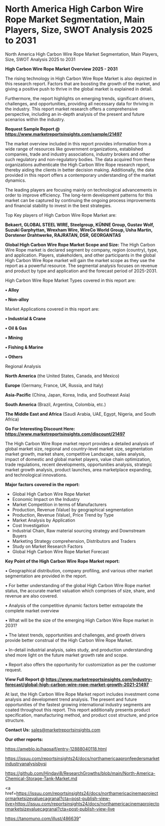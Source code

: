 # North America High Carbon Wire Rope Market Segmentation, Main Players, Size, SWOT Analysis 2025 to 2031
North America High Carbon Wire Rope Market Segmentation, Main Players, Size, SWOT Analysis 2025 to 2031

<Strong> High Carbon Wire Rope Market Overview 2025 - 2031</strong>

The rising technology in High Carbon Wire Rope Market is also depicted in this research report. Factors that are boosting the growth of the market, and giving a positive push to thrive in the global market is explained in detail.

Furthermore, the report highlights on emerging trends, significant drivers, challenges, and opportunities, providing all necessary data for thriving in the industry. This report market research offers a comprehensive perspective, including an in-depth analysis of the present and future scenarios within the industry.

<strong>Request Sample Report @ <a href=https://www.marketreportsinsights.com/sample/21497>https://www.marketreportsinsights.com/sample/21497</a></strong>

The market overview included in this report provides information from a wide range of resources like government organizations, established companies, trade and industry associations, industry brokers and other such regulatory and non-regulatory bodies. The data acquired from these organizations authenticate the High Carbon Wire Rope research report, thereby aiding the clients in better decision making. Additionally, the data provided in this report offers a contemporary understanding of the market dynamics.

The leading players are focusing mainly on technological advancements in order to improve efficiency. The long-term development patterns for this market can be captured by continuing the ongoing process improvements and financial stability to invest in the best strategies.

Top Key players of High Carbon Wire Rope Market are:

<strong>Bekaert, GLOBAL STEEL WIRE, Steelgroup, KÜNNE Group, Gustav Wolf, Suzuki Garphyttan, Wrexham Wire, WireCo World Group, Usha Martin, Dorstener Drahtwerke, RAJRATAN, DSR, GEORGANTAS</strong>

<strong><b>Global High Carbon Wire Rope Market Scope and Size:</b></strong>
The High Carbon Wire Rope market is declared segment by company, region (country), type, and application. Players, stakeholders, and other participants in the global High Carbon Wire Rope market will gain the market scope as they use the report as a powerful resource. The segmental analysis focuses on revenue and product by type and application and the forecast period of 2025-2031.

High Carbon Wire Rope Market Types covered in this report are:

<strong>• Alloy

• Non-alloy</strong>

Market Applications covered in this report are:

<strong>• Industrial & Crane

• Oil & Gas

• Mining

• Fishing & Marine

• Others</strong> 

Regional Analysis

<strong>North America</strong> (the United States, Canada, and Mexico)

<strong>Europe</strong> (Germany, France, UK, Russia, and Italy)

<strong>Asia-Pacific</strong> (China, Japan, Korea, India, and Southeast Asia)

<strong>South America</strong> (Brazil, Argentina, Colombia, etc.)

<strong>The Middle East and Africa</strong> (Saudi Arabia, UAE, Egypt, Nigeria, and South Africa)

<strong>Go For Interesting Discount Here: <a href=https://www.marketreportsinsights.com/discount/21497>https://www.marketreportsinsights.com/discount/21497</a></strong>

The High Carbon Wire Rope market report provides a detailed analysis of global market size, regional and country-level market size, segmentation market growth, market share, competitive Landscape, sales analysis, impact of domestic and global market players, value chain optimization, trade regulations, recent developments, opportunities analysis, strategic market growth analysis, product launches, area marketplace expanding, and technological innovations.

<strong><b>Major factors covered in the report:</b></strong>
<ul>
  <li>Global High Carbon Wire Rope Market </li>
  <li>Economic Impact on the Industry</li>
  <li>Market Competition in terms of Manufacturers</li>
  <li>Production, Revenue (Value) by geographical segmentation</li>
  <li>Production, Revenue (Value), Price Trend by Type</li>
  <li>Market Analysis by Application</li>
  <li>Cost Investigation</li>
  <li>Industrial Chain, Raw material sourcing strategy and Downstream Buyers</li>
  <li>Marketing Strategy comprehension, Distributors and Traders</li>
  <li>Study on Market Research Factors</li>
  <li>Global High Carbon Wire Rope Market Forecast</li>
</ul>

<strong><b>Key Point of the High Carbon Wire Rope Market report:</b></strong>

• Geographical distribution, company profiling, and various other market segmentation are provided in the report.

• For better understanding of the global High Carbon Wire Rope market status, the accurate market valuation which comprises of size, share, and revenue are also covered.

• Analysis of the competitive dynamic factors better extrapolate the complete market overview

• What will be the size of the emerging High Carbon Wire Rope market in 2031?

• The latest trends, opportunities and challenges, and growth drivers provide better construal of the High Carbon Wire Rope Market.

• In-detail industrial analysis, sales study, and production understanding shed more light on the future market growth rate and scope.

• Report also offers the opportunity for customization as per the customer request.

<strong><b>View Full Report @ <a href=https://www.marketreportsinsights.com/industry-forecast/global-high-carbon-wire-rope-market-growth-2021-21497>https://www.marketreportsinsights.com/industry-forecast/global-high-carbon-wire-rope-market-growth-2021-21497</a></b></strong>


At last, the High Carbon Wire Rope Market report includes investment come analysis and development trend analysis. The present and future opportunities of the fastest growing international industry segments are coated throughout this report. This report additionally presents product specification, manufacturing method, and product cost structure, and price structure.

<strong>Contact Us:</strong>
sales@marketreportsinsights.com

<strong>Our other reports:</strong>

<a href=https://ameblo.jp/haqsaif/entry-12888040118.html>https://ameblo.jp/haqsaif/entry-12888040118.html</a>

<a href=https://issuu.com/reportsinsights24/docs/northamericaapronfeedersmarketindustryanalysisbysi>https://issuu.com/reportsinsights24/docs/northamericaapronfeedersmarketindustryanalysisbysi</a>

<a href=https://github.com/Hindavi8/ResearchGrowths/blob/main/North-America-Chemical-Storage-Tank-Market.md>https://github.com/Hindavi8/ResearchGrowths/blob/main/North-America-Chemical-Storage-Tank-Market.md</a>

<a href=https://issuu.com/reportsinsights24/docs/northamericacinemaprojectormarketsizevaluecagranal?cta=post-publish-view-live>https://issuu.com/reportsinsights24/docs/northamericacinemaprojectormarketsizevaluecagranal?cta=post-publish-view-live</a>

<a href=https://tanomuno.com/illust/486639>https://tanomuno.com/illust/486639</a>"
